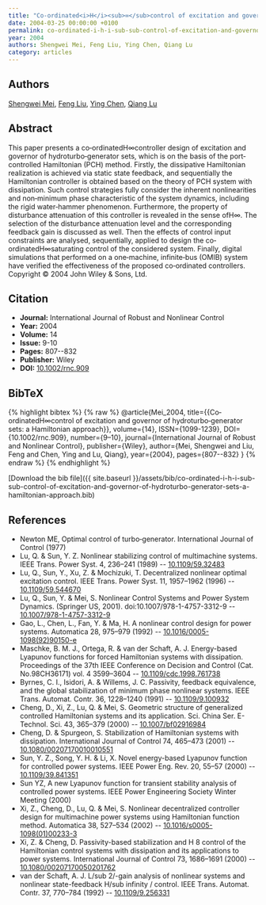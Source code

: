 ```yaml
---
title: "Co‐ordinated<i>H</i><sub>∞</sub>control of excitation and governor of hydroturbo‐generator sets: a Hamiltonian approach"
date: 2004-03-25 00:00:00 +0100
permalink: co-ordinated-i-h-i-sub-sub-control-of-excitation-and-governor-of-hydroturbo-generator-sets-a-hamiltonian-approach
year: 2004
authors: Shengwei Mei, Feng Liu, Ying Chen, Qiang Lu
category: articles
---
```

 
## Authors
[Shengwei Mei](authors/shengwei-mei), [Feng Liu](authors/feng-liu), [Ying Chen](authors/ying-chen), [Qiang Lu](authors/qiang-lu)
 
## Abstract
This paper presents a co‐ordinatedH∞controller design of excitation and governor of hydroturbo‐generator sets, which is on the basis of the port‐controlled Hamiltonian (PCH) method. Firstly, the dissipative Hamiltonian realization is achieved via static state feedback, and sequentially the Hamiltonian controller is obtained based on the theory of PCH system with dissipation. Such control strategies fully consider the inherent nonlinearities and non‐minimum phase characteristic of the system dynamics, including the rigid water‐hammer phenomenon. Furthermore, the property of disturbance attenuation of this controller is revealed in the sense ofH∞. The selection of the disturbance attenuation level and the corresponding feedback gain is discussed as well. Then the effects of control input constraints are analysed, sequentially, applied to design the co‐ordinatedH∞saturating control of the considered system. Finally, digital simulations that performed on a one‐machine, infinite‐bus (OMIB) system have verified the effectiveness of the proposed co‐ordinated controllers. Copyright © 2004 John Wiley &amp; Sons, Ltd.
 
## Citation
- **Journal:** International Journal of Robust and Nonlinear Control
- **Year:** 2004
- **Volume:** 14
- **Issue:** 9-10
- **Pages:** 807--832
- **Publisher:** Wiley
- **DOI:** [10.1002/rnc.909](https://doi.org/10.1002/rnc.909)
 
## BibTeX
{% highlight bibtex %}
{% raw %}
@article{Mei_2004,
  title={{Co‐ordinatedH∞control of excitation and governor of hydroturbo‐generator sets: a Hamiltonian approach}},
  volume={14},
  ISSN={1099-1239},
  DOI={10.1002/rnc.909},
  number={9–10},
  journal={International Journal of Robust and Nonlinear Control},
  publisher={Wiley},
  author={Mei, Shengwei and Liu, Feng and Chen, Ying and Lu, Qiang},
  year={2004},
  pages={807--832}
}
{% endraw %}
{% endhighlight %}
 
[Download the bib file]({{ site.baseurl }}/assets/bib/co-ordinated-i-h-i-sub-sub-control-of-excitation-and-governor-of-hydroturbo-generator-sets-a-hamiltonian-approach.bib)
 
## References
- Newton ME, Optimal control of turbo‐generator. International Journal of Control (1977)
- Lu, Q. & Sun, Y. Z. Nonlinear stabilizing control of multimachine systems. IEEE Trans. Power Syst. 4, 236–241 (1989) -- [10.1109/59.32483](https://doi.org/10.1109/59.32483)
- Lu, Q., Sun, Y., Xu, Z. & Mochizuki, T. Decentralized nonlinear optimal excitation control. IEEE Trans. Power Syst. 11, 1957–1962 (1996) -- [10.1109/59.544670](https://doi.org/10.1109/59.544670)
- Lu, Q., Sun, Y. & Mei, S. Nonlinear Control Systems and Power System Dynamics. (Springer US, 2001). doi:10.1007/978-1-4757-3312-9 -- [10.1007/978-1-4757-3312-9](https://doi.org/10.1007/978-1-4757-3312-9)
- Gao, L., Chen, L., Fan, Y. & Ma, H. A nonlinear control design for power systems. Automatica 28, 975–979 (1992) -- [10.1016/0005-1098(92)90150-e](https://doi.org/10.1016/0005-1098(92)90150-e)
- Maschke, B. M. J., Ortega, R. & van der Schaft, A. J. Energy-based Lyapunov functions for forced Hamiltonian systems with dissipation. Proceedings of the 37th IEEE Conference on Decision and Control (Cat. No.98CH36171) vol. 4 3599–3604 -- [10.1109/cdc.1998.761738](https://doi.org/10.1109/cdc.1998.761738)
- Byrnes, C. I., Isidori, A. & Willems, J. C. Passivity, feedback equivalence, and the global stabilization of minimum phase nonlinear systems. IEEE Trans. Automat. Contr. 36, 1228–1240 (1991) -- [10.1109/9.100932](https://doi.org/10.1109/9.100932)
- Cheng, D., Xi, Z., Lu, Q. & Mei, S. Geometric structure of generalized controlled Hamiltonian systems and its application. Sci. China Ser. E-Technol. Sci. 43, 365–379 (2000) -- [10.1007/bf02916984](https://doi.org/10.1007/bf02916984)
- Cheng, D. & Spurgeon, S. Stabilization of Hamiltonian systems with dissipation. International Journal of Control 74, 465–473 (2001) -- [10.1080/00207170010010551](https://doi.org/10.1080/00207170010010551)
- Sun, Y. Z., Song, Y. H. & Li, X. Novel energy-based Lyapunov function for controlled power systems. IEEE Power Eng. Rev. 20, 55–57 (2000) -- [10.1109/39.841351](https://doi.org/10.1109/39.841351)
- Sun YZ, A new Lyapunov function for transient stability analysis of controlled power systems. IEEE Power Engineering Society Winter Meeting (2000)
- Xi, Z., Cheng, D., Lu, Q. & Mei, S. Nonlinear decentralized controller design for multimachine power systems using Hamiltonian function method. Automatica 38, 527–534 (2002) -- [10.1016/s0005-1098(01)00233-3](https://doi.org/10.1016/s0005-1098(01)00233-3)
- Xi, Z. & Cheng, D. Passivity-based stabilization and H 8 control of the Hamiltonian control systems with dissipation and its applications to power systems. International Journal of Control 73, 1686–1691 (2000) -- [10.1080/00207170050201762](https://doi.org/10.1080/00207170050201762)
- van der Schaft, A. J. L/sub 2/-gain analysis of nonlinear systems and nonlinear state-feedback H/sub infinity / control. IEEE Trans. Automat. Contr. 37, 770–784 (1992) -- [10.1109/9.256331](https://doi.org/10.1109/9.256331)

